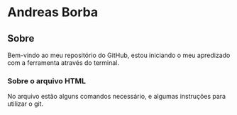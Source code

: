 # Andreas Borba

## Sobre

Bem-vindo ao meu repositório do GitHub, estou iniciando o meu apredizado com a ferramenta através do terminal.

### Sobre o arquivo HTML

No arquivo estão alguns comandos necessário, e algumas instruções para utilizar o git. 
